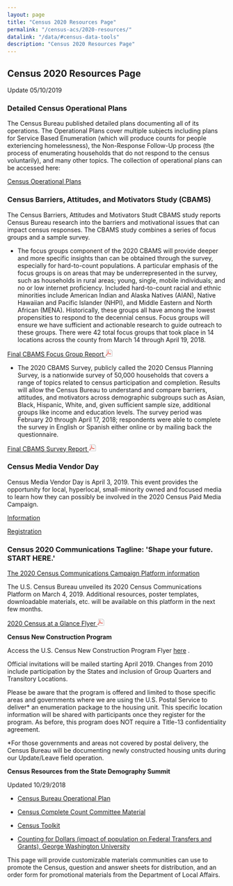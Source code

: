 ```yaml
---
layout: page
title: "Census 2020 Resources Page"
permalink: "/census-acs/2020-resources/"
datalink: "/data/#census-data-tools"
description: "Census 2020 Resources Page"
---
```


## Census 2020 Resources Page

Update 05/10/2019

### Detailed Census Operational Plans

The Census Bureau published detailed plans documenting all of its operations. The Operational Plans cover multiple subjects including plans for Service Based Enumeration (which will produce counts for people exteriencing homelessness), the Non-Response Follow-Up process (the process of enumerating households that do not respond to the census voluntarily), and many other topics.  The collection of operational plans can be accessed here:

[Census Operational Plans](https://www.census.gov/programs-surveys/decennial-census/2020-census/planning-management/op-plans.All.html)

### Census Barriers, Attitudes, and Motivators Study (CBAMS)

The Census Barriers, Attitudes and Motivators Studt CBAMS study reports Census Bureau research into the barriers and motivational issues that can impact census responses.  The CBAMS study combines a series of focus groups and a sample survey. 

* The focus groups component of the 2020 CBAMS will provide deeper and more specific insights than can be obtained through the survey, especially for hard-to-count populations. A particular emphasis of the focus groups is on areas that may be underrepresented in the survey, such as households in rural areas; young, single, mobile individuals; and no or low internet proficiency. Included hard-to-count racial and ethnic minorities include American Indian and Alaska Natives (AIAN), Native Hawaiian and Pacific Islander (NHPI), and Middle Eastern and North African (MENA). Historically, these groups all have among the lowest propensities to respond to the decennial census. Focus groups will ensure we have sufficient and actionable research to guide outreach to these groups. There were 42 total focus groups that took place in 14 locations across the county from March 14 through April 19, 2018.

[Final CBAMS Focus Group Report  ![pdf](/images/page_white_acrobat.png 'download pdf file')](https://www.census.gov/programs-surveys/decennial-census/2020-census/planning-management/final-analysis/2020-report-cbams-focus-group.html?utm_campaign=20190124msc20s1ccnwsnl&utm_medium=email&utm_source=govdelivery)
   
* The 2020 CBAMS Survey, publicly called the 2020 Census Planning Survey, is a nationwide survey of 50,000 households that covers a range of topics related to census participation and completion. Results will allow the Census Bureau to understand and compare barriers, attitudes, and motivators across demographic subgroups such as Asian, Black, Hispanic, White, and, given sufficient sample size, additional groups like income and education levels. The survey period was February 20 through April 17, 2018; respondents were able to complete the survey in English or Spanish either online or by mailing back the questionnaire.

[Final CBAMS Survey Report  ![pdf](/images/page_white_acrobat.png 'download pdf file')](https://www.census.gov/programs-surveys/decennial-census/2020-census/planning-management/final-analysis/2020-report-cbams-study-survey.html?utm_campaign=20190124msc20s1ccnwsnl&utm_medium=email&utm_source=govdelivery)
  
   
   
### Census Media Vendor Day

Census Media Vendor Day is April 3, 2019.  This event provides the opportunity for local, hyperlocal, small-minority owned and focused media to learn how they can possibly be involved in the 2020 Census Paid Media Campaign. 

[Information](https://www.census.gov/about/business-opportunities/opportunities/2020-opps/2020-census-paid-media.html)

[Registration](https://www.eventbrite.com/e/2020-census-media-vendor-day-new-york-tickets-56648283541)

### Census 2020 Communications Tagline: 'Shape your future. START HERE.'

[The 2020 Census Communications Campaign Platform information](https://www.census.gov/newsroom/press-releases/2019/2020-campaign-logo.html)

The U.S. Census Bureau unveiled its 2020 Census Communications Platform on March 4, 2019.  Additional resources, poster templates, downloadable materials, etc. will be available on this platform in the next few months.

[2020 Census at a Glance Flyer ![pdf](/images/page_white_acrobat.png 'download pdf file')](https://drive.google.com/open?id=15BmGnnARZKv_1GYwaraYqshXTYfeCCgp)

**Census New Construction Program**

Access the U.S. Census New Construction Program Flyer [here](https://drive.google.com/open?id=150NAdBhsWChmsYvcVtvJDodcMfqyt1kp) . 

Official invitations will be mailed starting April 2019.  Changes from 2010 include participation by the States and inclusion of Group Quarters and Transitory Locations.


Please be aware that the program is offered and limited to those specific areas and governments where we are using the U.S. Postal Service to deliver* an enumeration package to the housing unit.  This specific location information will be shared with participants once they register for the program.  As before, this program does NOT require a Title-13 confidentiality agreement.


*For those governments and areas not covered by postal delivery, the Census Bureau will be documenting newly constructed housing units during our Update/Leave field operation.

 

**Census Resources from the State Demography Summit**

Updated 10/29/2018

* [Census Bureau Operational Plan](https://www.census.gov/programs-surveys/decennial-census/2020-census/planning-management/program-briefings.html)

*	[Census Complete Count Committee Material](https://www.census.gov/programs-surveys/decennial-census/2020-census/complete_count.html)

*	[Census Toolkit](https://www.census.gov/partners/toolkits.html) 

*	[Counting for Dollars (impact of population on Federal Transfers and Grants), George Washington University](https://gwipp.gwu.edu/counting-dollars-2020-role-decennial-census-geographic-distribution-federal-funds) 

 
This page will provide customizable materials communities can use to promote the Census, question and answer sheets for distribution, and an order form for promotional materials from the Department of Local Affairs.



